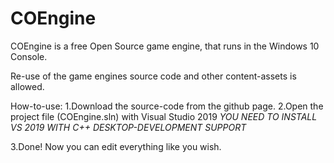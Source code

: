 # COEngine
COEngine is a free Open Source game engine, that runs in the Windows 10 Console.

Re-use of the game engines source code and other content-assets is allowed.

How-to-use:
1.Download the source-code from the github page.
2.Open the project file (COEngine.sln) with Visual Studio 2019
*YOU NEED TO INSTALL VS 2019 WITH C++ DESKTOP-DEVELOPMENT SUPPORT*

3.Done! Now you can edit everything like you wish.
